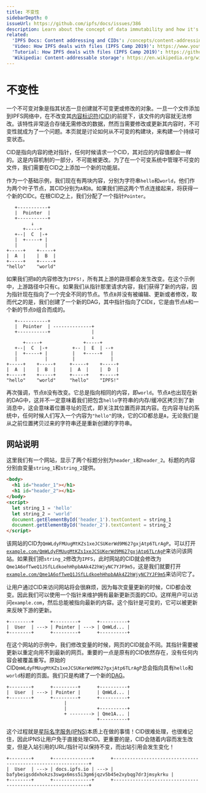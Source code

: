 ```yaml
---
title: 不变性
sidebarDepth: 0
issueUrl: https://github.com/ipfs/docs/issues/386
description: Learn about the concept of data immutability and how it's critical to how IPFS works.
related:
  'IPFS Docs: Content addressing and CIDs': /concepts/content-addressing/
  'Video: How IPFS deals with files (IPFS Camp 2019)': https://www.youtube.com/watch?v=Z5zNPwMDYGg
  'Tutorial: How IPFS deals with files (IPFS Camp 2019)': https://github.com/ipfs/camp/tree/master/CORE_AND_ELECTIVE_COURSES/CORE_COURSE_A
  'Wikipedia: Content-addressable storage': https://en.wikipedia.org/wiki/Content-addressable_storage
---
```


# 不变性

一个不可变对象是指其状态一旦创建就不可变更或修改的对象。一旦一个文件添加到IPFS网络中，在不改变其[内容标识符(CID)](/concepts/content-addressing)的前提下，该文件的内容就无法修改。该特性非常适合存储无需修改的数据，然而当需要修改或更新其内容时，不可变性就成为了一个问题。本页就是讨论如何从不可变的构建块，来构建一个持续可变状态。

CID是指向内容的绝对指针，任何时候请求一个CID，其对应的内容值都会一样的。这是内容机制的一部分，不可能被更改。为了在一个可变系统中管理不可变的文件，我们需要在CID之上添加一个新的功能层。

作为一个基础示例，我们现在有两块内容，分别为字符串`hello`和`world`，他们作为两个叶子节点，其CID分别为`A`和`B`。如果我们把这两个节点连接起来，将获得一个新的CID`C`。在根CID之上，我们分配了一个指针`Pointer`。

```
   +-----------+
   |  Pointer  |
   +-----------+
         ↓
      +-----+
   +--|  C  |-+
   |  +-----+ |
   |          |
+-----+    +-----+
|  A  |    |  B  |
+-----+    +-----+
"hello"    "world"
```

如果我们把`B`的内容修改为`IPFS!`，所有其上游的路径都会发生改变。在这个示例中，上游路径中只有`C`。如果我们从指针那里请求内容，我们获得了新的内容，因为指针现在指向了一个完全不同的节点。节点`B`并没有被编辑、更新或者修改，取而代之的是，我们创建了一个新的DAG，其中指针指向了CID`E`，它是由节点`A`和一个新的节点`D`组合而成的。

```
   +-----------+
   |  Pointer  | --------------+
   +-----------+               |
                               ↓
      +-----+               +-----+
   +--|  C  |-+         +-- |  E  | --+
   |  +-----+ |         |   +-----+   |
   |          |         |             |
+-----+    +-----+     +-----+    +-----+
|  A  |    |  B  |     |  A  |    |  D  |
+-----+    +-----+     +-----+    +-----+
"hello"    "world"     "hello"    "IPFS!"
```

再次强调，节点`B`没有改变。它总是指向相同的内容，即`world`。节点`A`也出现在新的DAG中，这并不一定意味着我们把包含`hello`字符串的内存/缓冲区拷贝到了新消息中，这会意味着位置寻址的范式，即关注其位置而非其内容。在内容寻址的系统中，任何时候人们写入一个内容为`"hello"`的块，它的CID都总是`A`，无论我们是从之前位置拷贝过来的字符串还是重新创建的字符串。

## 网站说明

这里我们有一个网站，显示了两个标题分别为`header_1`和`header_2`。标题的内容分别由变量`string_1`和`string_2`提供。

```html
<body>
  <h1 id="header_1"></h1>
  <h1 id="header_2"></h1>
</body>
<script>
  let string_1 = 'hello'
  let string_2 = 'world'
  document.getElementById('header_1').textContent = string_1
  document.getElementById('header_2').textContent = string_2
</script>
```

该网站的CID为`QmWLdyFMUugMtKZs1xeJCSUKerWd9M627gxjAtp6TLrAgP`。可以打开[`example.com/QmWLdyFMUugMtKZs1xeJCSUKerWd9M627gxjAtp6TLrAgP`](https://gateway.pinata.cloud/ipfs/QmWLdyFMUugMtKZs1xeJCSUKerWd9M627gxjAtp6TLrAgP)来访问该网站。如果我们把`string_2`修改为`IPFS`，此时网站的CID就会修改为`Qme1A6ofTweQ1JSfLLdkoehHhpbAAk4Z2hWjyNC7YJF9m5`，这是我们就要打开[`example.com/Qme1A6ofTweQ1JSfLLdkoehHhpbAAk4Z2hWjyNC7YJF9m5`](https://gateway.pinata.cloud/ipfs/Qme1A6ofTweQ1JSfLLdkoehHhpbAAk4Z2hWjyNC7YJF9m5)来访问它了。

让用户通过CID来访问网站将会很麻烦，因为每次变量更新的时候，CID都会改变。因此我们可以使用一个指针来维护拥有最新更新页面的CID。这样用户可以访问`example.com`，然后总能被指向最新的内容。这个指针是可变的，它可以被更新来反映下游的更新。

```
+--------+      +---------+      +----------+
|  User  | ---> | Pointer | ---> | QmWLd... |
+--------+      +---------+      +----------+
```

在这个网站的示例中，我们修改变量的时候，网页的CID就会不同。其指针需要被更新以重定向用不到最新的网页。重要的一点是原有的CID依然存在，没有任何内容会被覆盖重写。原始的CID`QmWLdyFMUugMtKZs1xeJCSUKerWd9M627gxjAtp6TLrAgP`总会指向具有`hello`和`world`标题的页面。我们只是构建了一个新的[DAG](/concepts/merkle-dag)。

```
+--------+      +---------+      +----------+
|  User  | ---> | Pointer |      | QmWLd... |
+--------+      +---------+      +----------+
                     |
                     |           +----------+
                     + --------> | Qme1A... |
                                 +----------+
```

这个过程就是[星际名字服务(IPNS)](/concepts/ipns)本质上在做的事情！CID很难处理，也很难记住，因此IPNS让用户免于直接处理CID。更重要的是，CID会随着内容而发生改变，但是入站引用的URL/指针可以保持不变，而出站引用会发生变化！

```
+--------+      +--------------+      +-------------------------------------------------------------+
|  User  | ---> | docs.ipfs.io | ---> | bafybeigsddxhokzs3swgx6mss5i3gm6jqzv5b45e2xybqg7dr3jmsykrku |
+--------+      +--------------+      +-------------------------------------------------------------+
```
